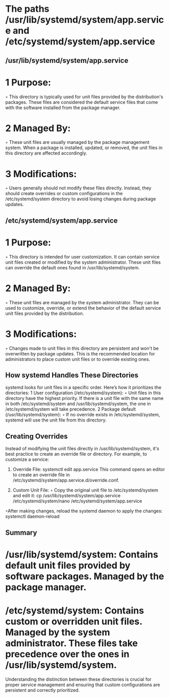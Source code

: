 # The paths /usr/lib/systemd/system/app.service and /etc/systemd/system/app.service
## /usr/lib/systemd/system/app.service

# 1 Purpose:
◦ This directory is typically used for unit files provided by the distribution's packages. These files are considered the default service files that come with the software installed from the package manager.

# 2 Managed By:
◦ These unit files are usually managed by the package management system. When a package is installed, updated, or removed, the unit files in this directory are affected accordingly.

# 3 Modifications:
◦ Users generally should not modify these files directly. Instead, they should create overrides or custom configurations in the /etc/systemd/system directory to avoid losing changes during package updates.

## /etc/systemd/system/app.service

# 1 Purpose:
◦ This directory is intended for user customization. It can contain service unit files created or modified by the system administrator. These unit files can override the default ones found in /usr/lib/systemd/system.

# 2 Managed By:
◦ These unit files are managed by the system administrator. They can be used to customize, override, or extend the behavior of the default service unit files provided by the distribution.

# 3 Modifications:
◦ Changes made to unit files in this directory are persistent and won't be overwritten by package updates. This is the recommended location for administrators to place custom unit files or to override existing ones.

## How systemd Handles These Directories
systemd looks for unit files in a specific order. Here’s how it prioritizes the directories:
1 User configuration (/etc/systemd/system):
◦ Unit files in this directory have the highest priority. If there is a unit file with the same name in both /etc/systemd/system and /usr/lib/systemd/system, the one in /etc/systemd/system will take precedence.
2 Package default (/usr/lib/systemd/system):
◦ If no override exists in /etc/systemd/system, systemd will use the unit file from this directory.

## Creating Overrides
Instead of modifying the unit files directly in /usr/lib/systemd/system, it's best practice to create an override file or directory. For example, to customize a service:
1. Override File:
systemctl edit app.service
This command opens an editor to create an override file in /etc/systemd/system/app.service.d/override.conf.

2. Custom Unit File:
◦ Copy the original unit file to /etc/systemd/system and edit it:
cp /usr/lib/systemd/system/app.service /etc/systemd/system/nano /etc/systemd/system/app.service

◦After making changes, reload the systemd daemon to apply the changes:
systemctl daemon-reload

## Summary
# /usr/lib/systemd/system: Contains default unit files provided by software packages. Managed by the package manager.
# /etc/systemd/system: Contains custom or overridden unit files. Managed by the system administrator. These files take precedence over the ones in /usr/lib/systemd/system.

Understanding the distinction between these directories is crucial for proper service management and ensuring that custom configurations are persistent and correctly prioritized.
